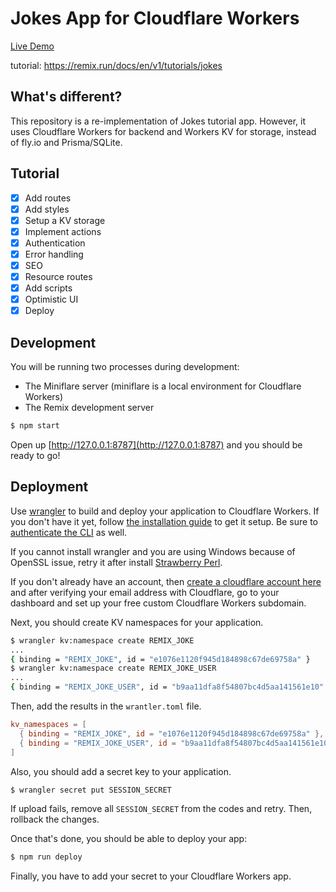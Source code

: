# Jokes App for Cloudflare Workers

[Live Demo](https://remix-cloudflare-workers.seokmin.workers.dev)

tutorial: https://remix.run/docs/en/v1/tutorials/jokes

## What's different?

This repository is a re-implementation of Jokes tutorial app.
However, it uses Cloudflare Workers for backend and Workers KV for storage, instead of fly.io and Prisma/SQLite.

## Tutorial

- [x] Add routes
- [x] Add styles
- [x] Setup a KV storage
- [x] Implement actions
- [x] Authentication
- [x] Error handling
- [x] SEO
- [x] Resource routes
- [x] Add scripts
- [x] Optimistic UI
- [x] Deploy

## Development

You will be running two processes during development:

- The Miniflare server (miniflare is a local environment for Cloudflare Workers)
- The Remix development server

```sh
$ npm start
```

Open up [http://127.0.0.1:8787](http://127.0.0.1:8787) and you should be ready to go!

## Deployment

Use [wrangler](https://developers.cloudflare.com/workers/cli-wrangler) to build and deploy your application to Cloudflare Workers. If you don't have it yet, follow [the installation guide](https://developers.cloudflare.com/workers/cli-wrangler/install-update) to get it setup. Be sure to [authenticate the CLI](https://developers.cloudflare.com/workers/cli-wrangler/authentication) as well.

If you cannot install wrangler and you are using Windows because of OpenSSL issue, retry it after install [Strawberry Perl](https://strawberryperl.com/).

If you don't already have an account, then [create a cloudflare account here](https://dash.cloudflare.com/sign-up) and after verifying your email address with Cloudflare, go to your dashboard and set up your free custom Cloudflare Workers subdomain.

Next, you should create KV namespaces for your application.

```sh
$ wrangler kv:namespace create REMIX_JOKE
...
{ binding = "REMIX_JOKE", id = "e1076e1120f945d184898c67de69758a" }
$ wrangler kv:namespace create REMIX_JOKE_USER
...
{ binding = "REMIX_JOKE_USER", id = "b9aa11dfa8f54807bc4d5aa141561e10" }
```

Then, add the results in the `wrantler.toml` file.

```toml
kv_namespaces = [
  { binding = "REMIX_JOKE", id = "e1076e1120f945d184898c67de69758a" },
  { binding = "REMIX_JOKE_USER", id = "b9aa11dfa8f54807bc4d5aa141561e10" }
]
```

Also, you should add a secret key to your application.

```sh
$ wrangler secret put SESSION_SECRET
```

If upload fails, remove all `SESSION_SECRET` from the codes and retry. Then, rollback the changes.

Once that's done, you should be able to deploy your app:

```sh
$ npm run deploy
```

Finally, you have to add your secret to your Cloudflare Workers app.
